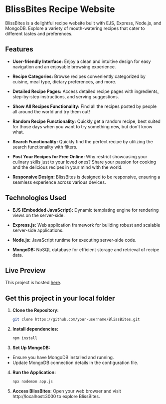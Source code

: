 # BlissBites Recipe Website

BlissBites is a delightful recipe website built with EJS, Express, Node.js, and MongoDB. Explore a variety of mouth-watering recipes that cater to different tastes and preferences.

## Features

- **User-friendly Interface:** Enjoy a clean and intuitive design for easy navigation and an enjoyable browsing experience.

- **Recipe Categories:** Browse recipes conveniently categorized by cuisine, meal type, dietary preferences, and more.

- **Detailed Recipe Pages:** Access detailed recipe pages with ingredients, step-by-step instructions, and serving suggestions.
  
- **Show All Recipes Functionality:** Find all the recipes posted by people all around the world and try them out!
  
- **Random Recipe Functionality:** Quickly get a random recipe, best suited for those days when you want to try something new, but don't know what.

- **Search Functionality:** Quickly find the perfect recipe by utilizing the search functionality with filters.

- **Post Your Recipes for Free Online:** Why restrict showcasing your culinary skills just to your loved ones? Share your passion for cooking and the delicious recipes in your mind with the world.

- **Responsive Design:** BlissBites is designed to be responsive, ensuring a seamless experience across various devices.

## Technologies Used

- **EJS (Embedded JavaScript):** Dynamic templating engine for rendering views on the server-side.

- **Express.js:** Web application framework for building robust and scalable server-side applications.

- **Node.js:** JavaScript runtime for executing server-side code.

- **MongoDB:** NoSQL database for efficient storage and retrieval of recipe data.

## Live Preview

This project is hosted [here]().

## Get this project in your local folder

1. **Clone the Repository:**
   ```bash
   git clone https://github.com/your-username/BlissBites.git

2. **Install dependencies:**
   ```bash
   npm install

3. **Set Up MongoDB:**

- Ensure you have MongoDB installed and running.
- Update MongoDB connection details in the configuration file.

4. **Run the Application:**
   ```bash
   npx nodemon app.js

5. **Access BlissBites:**
   Open your web browser and visit http://localhost:3000 to explore BlissBites.
  
